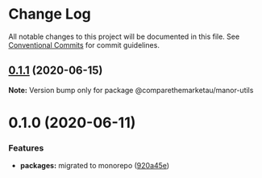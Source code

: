 # Change Log

All notable changes to this project will be documented in this file.
See [Conventional Commits](https://conventionalcommits.org) for commit guidelines.

## [0.1.1](https://github.com/comparethemarketau/manor-react/compare/@comparethemarketau/manor-utils@0.1.0...@comparethemarketau/manor-utils@0.1.1) (2020-06-15)

**Note:** Version bump only for package @comparethemarketau/manor-utils





# 0.1.0 (2020-06-11)


### Features

* **packages:** migrated to monorepo ([920a45e](https://github.com/comparethemarketau/manor-react/commit/920a45ec4b40a19de32f39f29693cbe1b1f314ae))
